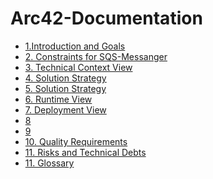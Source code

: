 # Arc42-Documentation

- [1.Introduction and Goals](1.%20Introduction%20and%20Goals.md)
- [2. Constraints for SQS-Messanger](2.%20Constraints.md)
- [3. Technical Context View](3.%20Technical%20Context.md)
- [4. Solution Strategy](4.%20Solution%20Strategy.md)
- [5. Solution Strategy](5.%20Building%20block%20view.md)
- [6. Runtime View](6.%20Runtime%20View.md)
- [7. Deployment View](7.%20Deployment%20View.md)
- [8]()
- [9]()
- [10. Quality Requirements](10.%20Quality%20Requirements.md)
- [11. Risks and Technical Debts](11.%20Risks%20and%20Technical%20Debts.md)
- [11. Glossary](12.%20Glossary.md)